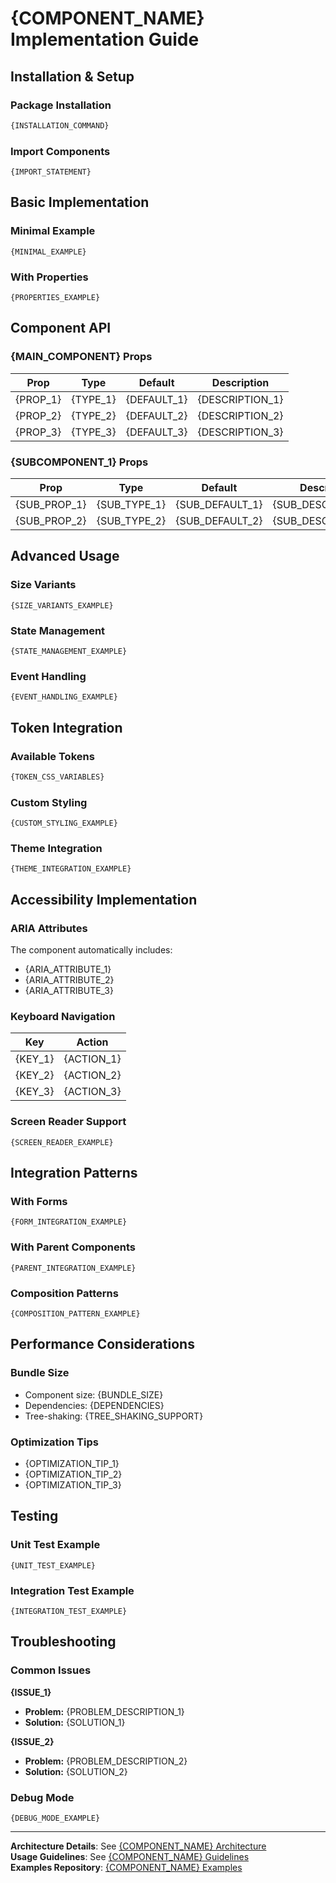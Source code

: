 # {COMPONENT_NAME} Implementation Guide

## Installation & Setup

### Package Installation
```bash
{INSTALLATION_COMMAND}
```

### Import Components
```{CODE_LANGUAGE}
{IMPORT_STATEMENT}
```

## Basic Implementation

### Minimal Example
```{CODE_LANGUAGE}
{MINIMAL_EXAMPLE}
```

### With Properties
```{CODE_LANGUAGE}
{PROPERTIES_EXAMPLE}
```

## Component API

### {MAIN_COMPONENT} Props

| Prop | Type | Default | Description |
|------|------|---------|-------------|
| {PROP_1} | {TYPE_1} | {DEFAULT_1} | {DESCRIPTION_1} |
| {PROP_2} | {TYPE_2} | {DEFAULT_2} | {DESCRIPTION_2} |
| {PROP_3} | {TYPE_3} | {DEFAULT_3} | {DESCRIPTION_3} |

### {SUBCOMPONENT_1} Props

| Prop | Type | Default | Description |
|------|------|---------|-------------|
| {SUB_PROP_1} | {SUB_TYPE_1} | {SUB_DEFAULT_1} | {SUB_DESCRIPTION_1} |
| {SUB_PROP_2} | {SUB_TYPE_2} | {SUB_DEFAULT_2} | {SUB_DESCRIPTION_2} |

## Advanced Usage

### Size Variants
```{CODE_LANGUAGE}
{SIZE_VARIANTS_EXAMPLE}
```

### State Management
```{CODE_LANGUAGE}
{STATE_MANAGEMENT_EXAMPLE}
```

### Event Handling
```{CODE_LANGUAGE}
{EVENT_HANDLING_EXAMPLE}
```

## Token Integration

### Available Tokens
```css
{TOKEN_CSS_VARIABLES}
```

### Custom Styling
```{CODE_LANGUAGE}
{CUSTOM_STYLING_EXAMPLE}
```

### Theme Integration
```{CODE_LANGUAGE}
{THEME_INTEGRATION_EXAMPLE}
```

## Accessibility Implementation

### ARIA Attributes
The component automatically includes:
- {ARIA_ATTRIBUTE_1}
- {ARIA_ATTRIBUTE_2}
- {ARIA_ATTRIBUTE_3}

### Keyboard Navigation
| Key | Action |
|-----|--------|
| {KEY_1} | {ACTION_1} |
| {KEY_2} | {ACTION_2} |
| {KEY_3} | {ACTION_3} |

### Screen Reader Support
```{CODE_LANGUAGE}
{SCREEN_READER_EXAMPLE}
```

## Integration Patterns

### With Forms
```{CODE_LANGUAGE}
{FORM_INTEGRATION_EXAMPLE}
```

### With Parent Components
```{CODE_LANGUAGE}
{PARENT_INTEGRATION_EXAMPLE}
```

### Composition Patterns
```{CODE_LANGUAGE}
{COMPOSITION_PATTERN_EXAMPLE}
```

## Performance Considerations

### Bundle Size
- Component size: {BUNDLE_SIZE}
- Dependencies: {DEPENDENCIES}
- Tree-shaking: {TREE_SHAKING_SUPPORT}

### Optimization Tips
- {OPTIMIZATION_TIP_1}
- {OPTIMIZATION_TIP_2}
- {OPTIMIZATION_TIP_3}

## Testing

### Unit Test Example
```{CODE_LANGUAGE}
{UNIT_TEST_EXAMPLE}
```

### Integration Test Example
```{CODE_LANGUAGE}
{INTEGRATION_TEST_EXAMPLE}
```

## Troubleshooting

### Common Issues

**{ISSUE_1}**
- **Problem:** {PROBLEM_DESCRIPTION_1}
- **Solution:** {SOLUTION_1}

**{ISSUE_2}**
- **Problem:** {PROBLEM_DESCRIPTION_2}  
- **Solution:** {SOLUTION_2}

### Debug Mode
```{CODE_LANGUAGE}
{DEBUG_MODE_EXAMPLE}
```

---

**Architecture Details**: See [{COMPONENT_NAME} Architecture](02-architecture.md)  
**Usage Guidelines**: See [{COMPONENT_NAME} Guidelines](04-guidelines.md)  
**Examples Repository**: [{COMPONENT_NAME} Examples]({EXAMPLES_LINK})
